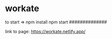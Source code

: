 # workate

to start =>
  npm install
  npm start
##############

link to page: https://workate.netlify.app/
